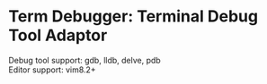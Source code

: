 # Term Debugger: Terminal Debug Tool Adaptor

Debug tool support: gdb, lldb, delve, pdb  
Editor support: vim8.2+
